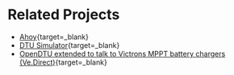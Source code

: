 # Related Projects

* [Ahoy](https://github.com/grindylow/ahoy){target=_blank}
* [DTU Simulator](https://github.com/Ziyatoe/DTUsimMI1x00-Hoymiles){target=_blank}
* [OpenDTU extended to talk to Victrons MPPT battery chargers (Ve.Direct)](https://github.com/helgeerbe/OpenDTU_VeDirect){target=_blank}
